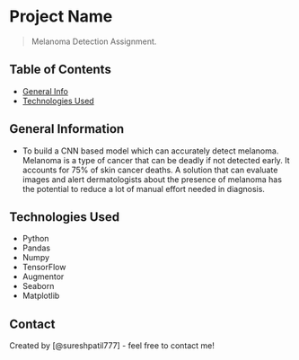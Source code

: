 # Project Name
> Melanoma Detection Assignment.


## Table of Contents
* [General Info](#general-information)
* [Technologies Used](#technologies-used)


## General Information
- To build a CNN based model which can accurately detect melanoma. Melanoma is a type of cancer that can be deadly if not detected early. It accounts for 75%  of skin cancer deaths. A solution that can evaluate images and alert dermatologists about the presence of melanoma has the potential to reduce a lot of      manual effort needed in diagnosis.


## Technologies Used
- Python
- Pandas
- Numpy 
- TensorFlow
- Augmentor
- Seaborn 
- Matplotlib



## Contact
Created by [@sureshpatil777] - feel free to contact me!

